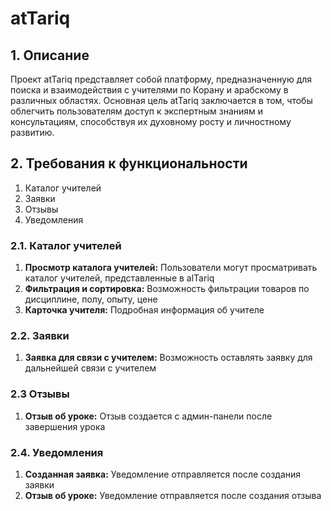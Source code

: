 # atTariq
## 1. Описание
Проект atTariq представляет собой платформу, предназначенную для поиска и взаимодействия с учителями по Корану и арабскому в различных областях. Основная цель atTariq заключается в том, чтобы облегчить пользователям доступ к экспертным знаниям и консультациям, способствуя их духовному росту и личностному развитию.

## 2. Требования к функциональности
1. Каталог учителей
2. Заявки
3. Отзывы
4. Уведомления

### 2.1. Каталог учителей
1. **Просмотр каталога учителей:** Пользователи могут просматривать 
каталог учителей, представленные в alTariq
2.  **Фильтрация и сортировка:** Возможность фильтрации
товаров по дисциплине, полу, опыту, цене
3. **Карточка учителя:** Подробная информация об учителе 


### 2.2. Заявки
1. **Заявка для связи с учителем:** Возможность оставлять заявку для 
дальнейшей связи с учителем


### 2.3 Отзывы
1. **Отзыв об уроке:** Отзыв создается с админ-панели после завершения урока 

### 2.4. Уведомления
1. **Созданная заявка:** Уведомление отправляется после создания заявки
2. **Отзыв об уроке:** Уведомление отправляется после создания отзыва
